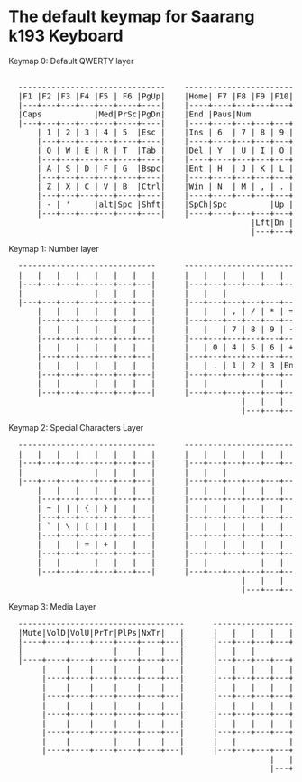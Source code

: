# The default keymap for Saarang k193 Keyboard

 Keymap 0: Default QWERTY layer
<pre> 
  -------------------------------    -------------------------------
  |F1 |F2 |F3 |F4 |F5 | F6 |PgUp|    |Home| F7 |F8 |F9 |F10|F11|F12|
  |---+---+---+---+---+----+----|    |----+----+---+---+---+---+---|
  |Caps           |Med|PrSc|PgDn|    |End |Paus|Num            |App|
  |---+---+---+---+---+----+----|    |----+----+---+---+---+---+---|    -----------------
      | 1 | 2 | 3 | 4 | 5  |Esc |    |Ins | 6  | 7 | 8 | 9 | 0 |        | , | / | * | = |
      |---+---+---+---+----+----|    |----+----+---+---+---+---|        |---+---+---+---|
      | Q | W | E | R | T  |Tab |    |Del | Y  | U | I | O | P |        | 7 | 8 | 9 | - |
      |---+---+---+---+----+----|    |----+----+---+---+---+---|        |---+---+---+---|
      | A | S | D | F | G  |Bspc|    |Ent | H  | J | K | L | ; |        | 4 | 5 | 6 | + |
      |---+---+---+---+----+----|    |----+----+---+---+---+---|        |---+---+---+---|
      | Z | X | C | V | B  |Ctrl|    |Win | N  | M | , | . | / |        | 1 | 2 | 3 |Ent|
      |---+---+---+---+----+----|    |----+----+---+---+---+---|        |---+---+---+---|
      | - | '     |alt|Spc |Shft|    |SpCh|Spc         |Up |            | 0     | . |
      |---+---+---+---+----+----|    |----+----+---+---+---+---|        |---+---+---|
                                                   |Lft|Dn |Rt |
                                                   |---+---+---|
</pre>

 Keymap 1: Number layer
<pre>
  -----------------------------      -----------------------------
  |   |   |   |   |   |   |   |      |   |   |   |   |   |   |   |
  |---+---+---+---+---+---+---|      |---+---+---+---+---+---+---|
  |               |   |   |   |      |   |   |               |   |
  |---+---+---+---+---+---+---|      |---+---+---+---+---+---+---|      -----------------
      |   |   |   |   |   |   |      |   |   | , | / | * | = |          |   |   |   |   |
      |---+---+---+---+---+---|      |---+---+---+---+---+---|          |---+---+---+---|
      |   |   |   |   |   |   |      |   |   | 7 | 8 | 9 | - |          |   |   |   |   |
      |---+---+---+---+---+---|      |---+---+---+---+---+---|          |---+---+---+---|
      |   |   |   |   |   |   |      |   | 0 | 4 | 5 | 6 | + |          |   |   |   |   |
      |---+---+---+---+---+---|      |---+---+---+---+---+---|          |---+---+---+---|
      |   |   |   |   |   |   |      |   | . | 1 | 2 | 3 |Ent|          |   |   |   |   |
      |---+---+---+---+---+---|      |---+---+---+---+---+---|          |---+---+---+---|
      |   |       |   |   |   |      |   |           |   |              |       |   |
      |---+---+---+---+---+---|      |---+---+---+---+---+---|          |---+---+---|
                                                 |   |   |   |
                                                 |---+---+---|
</pre>

 Keymap 2: Special Characters Layer
<pre>
  -----------------------------      -----------------------------
  |   |   |   |   |   |   |   |      |   |   |   |   |   |   |   |
  |---+---+---+---+---+---+---|      |---+---+---+---+---+---+---|
  |               |   |   |   |      |   |   |               |   |
  |---+---+---+---+---+---+---|      |---+---+---+---+---+---+---|      -----------------
      |   |   |   |   |   |   |      |   |   |   |   |   |   |          |   |   |   |   |
      |---+---+---+---+---+---|      |---+---+---+---+---+---|          |---+---+---+---|
      | ~ | | | { | } |   |   |      |   |   |   |   |   |   |          |   |   |   |   |
      |---+---+---+---+---+---|      |---+---+---+---+---+---|          |---+---+---+---|
      | ` | \ | [ | ] |   |   |      |   |   |   |   |   |   |          |   |   |   |   |
      |---+---+---+---+---+---|      |---+---+---+---+---+---|          |---+---+---+---|
      |   |   | = | + |   |   |      |   |   |   |   |   |   |          |   |   |   |   |
      |---+---+---+---+---+---|      |---+---+---+---+---+---|          |---+---+---+---|
      |   |       |   |   |   |      |   |           |   |              |       |   |
      |---+---+---+---+---+---|      |---+---+---+---+---+---|          |---+---+---|
                                                 |   |   |   |
                                                 |---+---+---|
</pre>

 Keymap 3: Media Layer
<pre>
  -----------------------------------      -----------------------------
  |Mute|VolD|VolU|PrTr|PlPs|NxTr|   |      |   |   |   |   |   |   |   |
  |----+----+----+----+----+----+---|      |---+---+---+---+---+---+---|
  |                   |    |    |   |      |   |   |               |   |
  |----+----+----+----+----+----+---|      |---+---+---+---+---+---+---|      -----------------
       |    |    |    |    |    |   |      |   |   |   |   |   |   |          |   |   |   |   |
       |----+----+----+----+----+---|      |---+---+---+---+---+---|          |---+---+---+---|
       |    |    |    |    |    |   |      |   |   |   |   |   |   |          |   |   |   |   |
       |----+----+----+----+----+---|      |---+---+---+---+---+---|          |---+---+---+---|
       |    |    |    |    |    |   |      |   |   |   |   |   |   |          |   |   |   |   |
       |----+----+----+----+----+---|      |---+---+---+---+---+---|          |---+---+---+---|
       |    |    |    |    |    |   |      |   |   |   |   |   |   |          |   |   |   |   |
       |----+----+----+----+----+---|      |---+---+---+---+---+---|          |---+---+---+---|
       |    |         |    |    |   |      |   |           |   |              |       |   |
       |----+----+----+----+----+---|      |---+---+---+---+---+---|          |---+---+---|
                                                       |   |   |   |
                                                       |---+---+---|
</pre>
